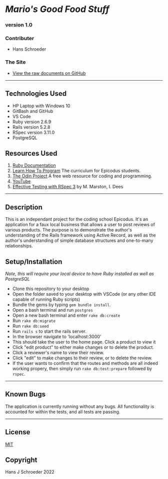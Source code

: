 # _Mario's Good Food Stuff_
### version 1.0

### Contributer
* Hans Schroeder

### The Site
* [View the raw documents on GitHub](https://github.com/hajschroeder/ruby_cr4)
---

## Technologies Used
* HP Laptop with Windows 10
* GitBash and GitHub
* VS Code
* Ruby version 2.6.9
* Rails version 5.2.8
* RSpec version 3.11.0
* PostgreSQL

## Resources Used
1. [Ruby Documentation](https://ruby-doc.org/) 
1. [Learn How To Program](https://learnhowtoprogram.com) The curriculum for Epicodus students.
1. [The Odin Project](https://theodinproject.com) A free web resource for coding and programming.
1. [YouTube](www.youtube.com)
1. [Effective Testing with RSpec 3](https://pragprog.com/titles/rspec3/effective-testing-with-rspec-3/) by M. Marston, I. Dees

---

## Description

This is an independant project for the coding school Epicodus. It's an application for a faux local business that allows a user to post reviews of various products. The purpose is to demonstrate the author's understanding of the Rails framework using Active Record, as well as the author's understanding of simple database structures and one-to-many relationships. 

## Setup/Installation
_Note, this will require your local device to have Ruby installed as well as PostgreSQL_
* Clone this repository to your desktop
* Open the folder saved to your desktop with VSCode (or any other IDE capable of running Ruby scripts)
* Bundle the gems by typing `gem bundle install`. 
* Open a bash terminal and run `postgres`
* Open a new bash terminal and enter `rake db:create`
* Run `rake db:migrate`
* Run `rake db:seed`
* Run `rails s` to start the rails server. 
* In the browser navigate to 'localhost:3000'
* This should take the user to the home page. Click a product to view it  
* Click "edit product" to either make changes or to delete the product.  
* Click a reviewer's name to view their review. 
* Click "edit" to make changes to their review, or to delete the review. 
* If the user wants to confirm that the routes and methods are all indeed working propery, then simply run `rake db:test:prepare` followed by `rspec`.
___

## Known Bugs
The application is currently running without any bugs. All functionality is accounted for within the tests, and all tests are passing. 



---

## License 
[MIT](https://choosealicense.com/licenses/mit/)

## Copyright
Hans J Schroeder 2022